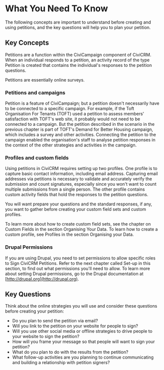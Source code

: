 What You Need To Know
=====================

The following concepts are important to understand before creating and
using petitions, and the key questions will help you to plan your
petition.

Key Concepts
------------

Petitions are a function within the CiviCampaign component of CiviCRM.
When an individual responds to a petition, an activity record of the
type Petition is created that contains the individual's responses to the
petition questions. 

Petitions are essentially online surveys. 

### Petitions and campaigns

Petition is a feature of CiviCampaign; but a petition doesn't
necessarily have to be connected to a specific campaign. For example, if
the Toft Organisation For Tenants (TOFT) used a petition to assess
members' satisfaction with TOFT's web site, it probably would not need
to be connected to a campaign. But the petition described in the
scenario in the previous chapter is part of TOFT's Demand for Better
Housing campaign, which includes a survey and other activities.
Connecting the petition to the campaign enabled the organisation's staff
to analyse petition responses in the context of the other strategies and
activities in the campaign.

### Profiles and custom fields

Using petitions in CiviCRM requires setting up two profiles. One profile
is to capture basic contact information, including email address.
Capturing email addresses via petitions is necessary to validate and
accurately verify the submission and count signatures, especially since
you won't want to count multiple submissions from a single person. The
other profile contains custom activity fields that hold the responses to
the petition questions.

You will want prepare your questions and the standard responses, if any,
you want to gather before creating your custom field sets and custom
profiles. 

To learn more about how to create custom field sets, see the chapter on
Custom Fields in the section Organising Your Data. To learn how to
create a custom profile, see Profiles in the section Organising your
Data. 

### Drupal Permissions 

If you are using Drupal, you need to set permissions to allow specific
roles to Sign CiviCRM Petitions. Refer to the next chapter called Set-up
in this section, to find out what permissions you'll need to allow. To
learn more about setting Drupal permissions, go to the Drupal
documentation at [http://drupal.org](http://drupal.org).

Key Questions
-------------

Think about the online strategies you will use and consider these
questions before creating your petition:

-   Do you plan to send the petition via email? 
-   Will you link to the petition on your website for people to sign? 
-   Will you use other social media or offline strategies to drive
    people to your website to sign the petition? 
-   How will you frame your message so that people will want to sign
    your petition?  
-   What do you plan to do with the results from the petition? 
-   What follow-up activities are you planning to continue communicating
    and building a relationship with petition signers? 

